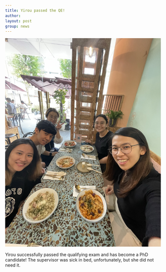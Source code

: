 ```yaml
---
title: Yirou passed the QE!
author: 
layout: post
group: news
---
```

 <img src="/static/img/news/Yirou_QE.jpeg"  class="img-fluid">

Yirou successfully passed the qualifying exam and has become a PhD candidate!
The supervisor was sick in bed, unfortunately, but she did not need it.
